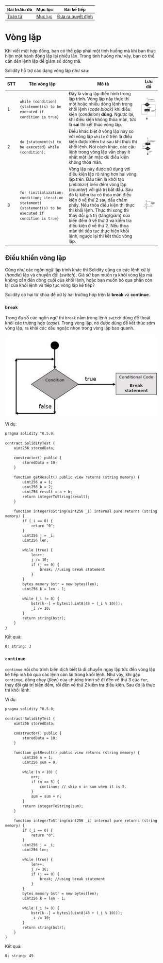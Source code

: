 |Bài trước đó|Mục lục|Bài kế tiếp|
|---|---|---|
|[Toán tử](9_Operators.md)|[Mục lục](README.md)|[Đưa ra quyết định](11_DecisionMaking.md)|

# Vòng lặp

Khi viết một hợp đồng, bạn có thể gặp phải một tình huống mà khi bạn thực hiện một hành động lặp lại nhiều lần. Trong tình huống như vậy, bạn có thể cần đến lệnh lặp để giảm số dòng mã.

Solidity hỗ trợ các dạng vòng lặp như sau:

|STT|Tên vòng lặp|Mô tả|Lưu đồ|
|---|---|---|---|
|1|`while (condition) {statement(s) to be executed if condition is true}`|Đây là vòng lặp điển hình trong lập trình. Vòng lặp này thực thi một hoặc nhiều dòng lệnh trong khối lệnh (*code block*) khi điều kiện (*condition*)  **đúng**. Ngược lại, khi điều kiện không thỏa mãn, tức là **sai** thì kết thúc vòng lặp.|![Hinh1](Images/Bai10/Hinh1.jpg)|
|2|`do {statement(s) to be executed} while (condition);`|Điều khác biệt ở vòng lặp này so với vòng lặp `while` ở trên là điều kiện được kiểm tra sau khi thực thi khối lệnh. Nói cách khác, các câu lệnh trong vòng lặp vẫn chạy ít nhất một lần mặc dù điều kiện không thỏa mãn.|![Hinh2](Images/Bai10/Hinh2.jpg)|
|3|`for (initialization; condition; iteration statement) {statement(s) to be executed if condition is true}`|Vòng lặp này được sử dụng với điều kiện lặp rõ ràng hơn hai vòng lặp trên. Đầu tiên là khởi tạo (*initialize*) biến đếm vòng lặp (*counter*) với giá trị bắt đầu. Sau đó là kiểm tra có thỏa mãn điều kiện ở vế thứ 2 sau dấu chấm phẩy. Nếu thỏa điều kiện thì thực thi khối lệnh. Thực thi xong thì thay đổi giá trị (tăng/giảm) của biến đếm ở vế thứ 3 và kiểm tra điều kiện ở vế thứ 2. Nếu thỏa mãn thì tiếp tục thực hiện khối lệnh, ngược lại thì kết thúc vòng lặp.|![Hinh3](Images/Bai10/Hinh3.jpg)|

## Điều khiển vòng lặp

Cũng như các ngôn ngữ lập trình khác thì Solidity cũng có các lệnh xử lý (*handle*) lặp và chuyển đổi (*switch*). Giả sử bạn muốn ra khỏi vòng lặp mà không cần đến dòng cuối của khối lệnh, hoặc bạn muốn bỏ qua phần còn lại của khối lệnh và tiếp tục vòng lặp kế tiếp?

Solidity có hai từ khóa để xử lý hai trường hợp trên là **break** và **continue**.

### `break`

Trong đa số các ngôn ngữ thì `break` nằm trong lệnh `switch` dùng để thoát khỏi các trường hợp (*case*). Trong vòng lặp, nó được dùng để kết thúc sớm vòng lặp, ra khỏi các dấu ngoặc nhọn trong vòng lặp bao quanh.

![Hinh4](Images/Bai10/Hinh4.jpg)

Ví dụ:

```solidity
pragma solidity ^0.5.0;

contract SolidityTest {
    uint256 storedData;

    constructor() public {
        storedData = 10;
    }

    function getResult() public view returns (string memory) {
        uint256 a = 1;
        uint256 b = 2;
        uint256 result = a + b;
        return integerToString(result);
    }

    function integerToString(uint256 _i) internal pure returns (string memory) {
        if (_i == 0) {
            return "0";
        }
        uint256 j = _i;
        uint256 len;

        while (true) {
            len++;
            j /= 10;
            if (j == 0) {
                break; //using break statement
            }
        }
        bytes memory bstr = new bytes(len);
        uint256 k = len - 1;

        while (_i != 0) {
            bstr[k--] = bytes1(uint8(48 + (_i % 10)));
            _i /= 10;
        }
        return string(bstr);
    }
}
```

Kết quả:

```
0: string: 3
```

### `continue`

`continue` nói cho trình biên dịch biết là di chuyển ngay lập tức đến vòng lặp kế tiếp mà bỏ qua các lệnh còn lại trong khối lệnh. Như vậy, khi gặp `continue`, dòng chạy (*flow*) của chương trình sẽ đi đến vế thứ 3 của `for`, thay đổi giá trị biến đếm, rồi đến vế thứ 2 kiểm tra điều kiện. Sau đó là thực thi khối lệnh.

Ví dụ:

```solidity
pragma solidity ^0.5.0;

contract SolidityTest {
    uint256 storedData;

    constructor() public {
        storedData = 10;
    }

    function getResult() public view returns (string memory) {
        uint256 n = 1;
        uint256 sum = 0;

        while (n < 10) {
            n++;
            if (n == 5) {
                continue; // skip n in sum when it is 5.
            }
            sum = sum + n;
        }
        return integerToString(sum);
    }

    function integerToString(uint256 _i) internal pure returns (string memory) {
        if (_i == 0) {
            return "0";
        }
        uint256 j = _i;
        uint256 len;

        while (true) {
            len++;
            j /= 10;
            if (j == 0) {
                break; //using break statement
            }
        }
        bytes memory bstr = new bytes(len);
        uint256 k = len - 1;

        while (_i != 0) {
            bstr[k--] = bytes1(uint8(48 + (_i % 10)));
            _i /= 10;
        }
        return string(bstr);
    }
}
```

Kết quả:

```
0: string: 49
```
